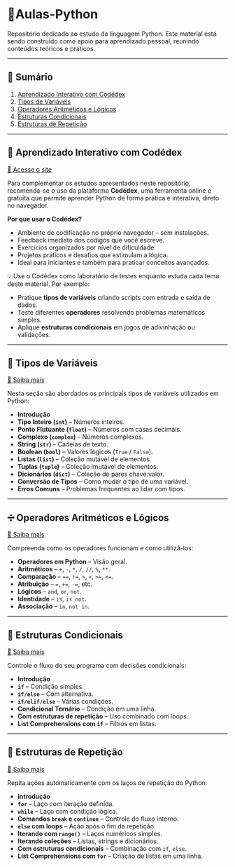 
# 📘Aulas-Python

Repositório dedicado ao estudo da linguagem Python. Este material está sendo construído como apoio para aprendizado pessoal, reunindo conteúdos teóricos e práticos.

---

## 📑 Sumário

1. [Aprendizado Interativo com Codédex](#aprendizado-interativo-com-Codédex)
2. [Tipos de Variáveis](#🧮-tipos-de-variáveis)  
3. [Operadores Aritméticos e Lógicos](#➗-operadores-aritméticos-e-lógicos)  
4. [Estruturas Condicionais](#🔀-estruturas-condicionais)  
4. [Estruturas de Repetição](#🔀-estruturas-de-Repetição)  
---

## 🧠 Aprendizado Interativo com Codédex

[🔗 Acesse o site](https://www.codedex.io/home)

Para complementar os estudos apresentados neste repositório, recomenda-se o uso da plataforma **Codédex**, uma ferramenta online e gratuita que permite aprender Python de forma prática e interativa, direto no navegador.

**Por que usar o Codédex?**

- Ambiente de codificação no próprio navegador – sem instalações.
- Feedback imediato dos códigos que você escreve.
- Exercícios organizados por nível de dificuldade.
- Projetos práticos e desafios que estimulam a lógica.
- Ideal para iniciantes e também para praticar conceitos avançados.

💡 Use o Codédex como laboratório de testes enquanto estuda cada tema deste material. Por exemplo:
- Pratique **tipos de variáveis** criando scripts com entrada e saída de dados.
- Teste diferentes **operadores** resolvendo problemas matemáticos simples.
- Aplique **estruturas condicionais** em jogos de adivinhação ou validações.

---

## 🧮 Tipos de Variáveis

[🔗 Saiba mais](https://pythonacademy.com.br/blog/tipos-de-variaveis-no-python)

Nesta seção são abordados os principais tipos de variáveis utilizados em Python:

- **Introdução**
- **Tipo Inteiro (`int`)** – Números inteiros.
- **Ponto Flutuante (`float`)** – Números com casas decimais.
- **Complexo (`complex`)** – Números complexos.
- **String (`str`)** – Cadeias de texto.
- **Boolean (`bool`)** – Valores lógicos (`True` / `False`).
- **Listas (`list`)** – Coleção mutável de elementos.
- **Tuplas (`tuple`)** – Coleção imutável de elementos.
- **Dicionários (`dict`)** – Coleção de pares chave:valor.
- **Conversão de Tipos** – Como mudar o tipo de uma variável.
- **Erros Comuns** – Problemas frequentes ao lidar com tipos.

---

## ➗ Operadores Aritméticos e Lógicos

[🔗 Saiba mais](https://pythonacademy.com.br/blog/operadores-aritmeticos-e-logicos-em-python)

Compreenda como os operadores funcionam e como utilizá-los:

- **Operadores em Python** – Visão geral.
- **Aritméticos** – `+`, `-`, `*`, `/`, `//`, `%`, `**`.
- **Comparação** – `==`, `!=`, `>`, `<`, `>=`, `<=`.
- **Atribuição** – `=`, `+=`, `-=`, etc.
- **Lógicos** – `and`, `or`, `not`.
- **Identidade** – `is`, `is not`.
- **Associação** – `in`, `not in`.

---

## 🔀 Estruturas Condicionais

[🔗 Saiba mais](https://pythonacademy.com.br/blog/estruturas-condicionais-no-python)

Controle o fluxo do seu programa com decisões condicionais:

- **Introdução**
- **`if`** – Condição simples.
- **`if/else`** – Com alternativa.
- **`if/elif/else`** – Várias condições.
- **Condicional Ternário** – Condição em uma linha.
- **Com estruturas de repetição** – Uso combinado com loops.
- **List Comprehensions com `if`** – Filtros em listas.


---

## 🔁 Estruturas de Repetição

[🔗 Saiba mais](https://pythonacademy.com.br/blog/estruturas-de-repeticao)

Repita ações automaticamente com os laços de repetição do Python:

- **Introdução**
- **`for`** – Laço com iteração definida.
- **`while`** – Laço com condição lógica.
- **Comandos `break` e `continue`** – Controle do fluxo interno.
- **`else` com loops** – Ação após o fim da repetição.
- **Iterando com `range()`** – Laços numéricos simples.
- **Iterando coleções** – Listas, strings e dicionários.
- **Com estruturas condicionais** – Combinação com `if`, `else`.
- **List Comprehensions com `for`** – Criação de listas em uma linha.
